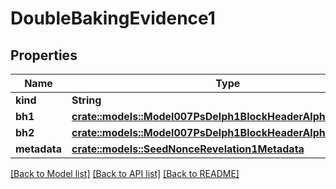 # DoubleBakingEvidence1

## Properties

Name | Type | Description | Notes
------------ | ------------- | ------------- | -------------
**kind** | **String** |  | 
**bh1** | [**crate::models::Model007PsDelph1BlockHeaderAlphaFullHeader**](007-PsDELPH1.block_header.alpha.full_header.md) |  | 
**bh2** | [**crate::models::Model007PsDelph1BlockHeaderAlphaFullHeader**](007-PsDELPH1.block_header.alpha.full_header.md) |  | 
**metadata** | [**crate::models::SeedNonceRevelation1Metadata**](Seed_nonce_revelation_1_metadata.md) |  | 

[[Back to Model list]](../README.md#documentation-for-models) [[Back to API list]](../README.md#documentation-for-api-endpoints) [[Back to README]](../README.md)


